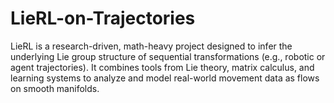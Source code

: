# LieRL-on-Trajectories
LieRL is a research-driven, math-heavy project designed to infer the underlying Lie group structure of sequential transformations (e.g., robotic or agent trajectories). It combines tools from Lie theory, matrix calculus, and learning systems to analyze and model real-world movement data as flows on smooth manifolds.
